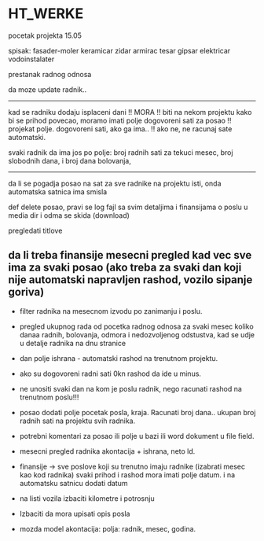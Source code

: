 # HT_WERKE
pocetak projekta 15.05


spisak:
fasader-moler
keramicar
zidar
armirac
tesar
gipsar
elektricar
vodoinstalater

prestanak radnog odnosa

da moze update radnik..
__________________________________________________________________________________________________________

kad se radniku dodaju isplaceni dani !! MORA !! biti na nekom projektu kako bi se prihod povecao, moramo imati polje
dogovoreni sati za posao  !! projekat polje. dogovoreni sati, ako ga ima.. !!   ako ne, ne racunaj sate automatski.

svaki radnik da ima jos po polje: broj radnih sati za tekuci mesec, broj slobodnih dana, i broj dana bolovanja,
 ____________________

da li se pogadja posao na sat za sve radnike na projektu isti, onda automatska satnica ima smisla

def delete posao, pravi se log fajl sa svim detaljima i finansijama o poslu u media dir i odma se skida (download)

pregledati titlove

da li treba finansije mesecni pregled kad vec sve ima za svaki posao (ako treba za svaki dan koji nije automatski
napravljen rashod, vozilo sipanje goriva)
----------------------------------------------------
- filter radnika na mesecnom izvodu po zanimanju i poslu.
- pregled ukupnog rada od pocetka radnog odnosa za svaki mesec koliko danaa radnih, bolovanja, odmora i nedozvoljenog odstustva,
 kad se udje u detalje radnika na dnu stranice
- dan polje ishrana - automatski rashod na trenutnom projektu.
- ako su dogovoreni radni sati 0kn rashod da ide u minus. 
- ne unositi svaki dan na kom je poslu radnik, nego racunati rashod na trenutnom poslu!!!
- posao dodati polje pocetak posla, kraja. Racunati broj dana..  ukupan broj radnih sati na projektu svih radnika.
- potrebni komentari za posao ili polje u bazi ili word dokument u file field.
- mesecni pregled radnika akontacija + ishrana, neto ld. 

- finansije -> sve poslove koji su trenutno imaju radnike (izabrati mesec kao kod radnika) svaki prihod i rashod mora imati polje datum. i na automatsku satnicu dodati datum
- na listi vozila izbaciti kilometre i potrosnju
- Izbaciti da mora upisati opis posla
- mozda model akontacija: polja: radnik, mesec, godina.
